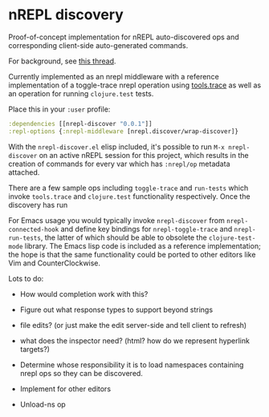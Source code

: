 # nREPL discovery

Proof-of-concept implementation for nREPL auto-discovered ops and
corresponding client-side auto-generated commands.

For background, see [this thread](https://groups.google.com/group/clojure-tools/browse_thread/thread/c08b628a9af8346d).

Currently implemented as an nrepl middleware with a reference
implementation of a toggle-trace nrepl operation using
[tools.trace](https://github.com/clojure/tools.trace) as well as an
operation for running `clojure.test` tests.

Place this in your `:user` profile:

```clj
:dependencies [[nrepl-discover "0.0.1"]]
:repl-options {:nrepl-middleware [nrepl.discover/wrap-discover]}
```

With the `nrepl-discover.el` elisp included, it's possible to run `M-x
nrepl-discover` on an active nREPL session for this project, which
results in the creation of commands for every var which has
`:nrepl/op` metadata attached.

There are a few sample ops including `toggle-trace` and `run-tests`
which invoke `tools.trace` and `clojure.test` functionality
respectively. Once the discovery has run

For Emacs usage you would typically invoke `nrepl-discover` from
`nrepl-connected-hook` and define key bindings for
`nrepl-toggle-trace` and `nrepl-run-tests`, the latter of which should
be able to obsolete the `clojure-test-mode` library. The Emacs lisp
code is included as a reference implementation; the hope is that the
same functionality could be ported to other editors like Vim and
CounterClockwise.

Lots to do:

* How would completion work with this?

* Figure out what response types to support beyond strings
 * file edits? (or just make the edit server-side and tell client to refresh)
 * what does the inspector need? (html? how do we represent hyperlink targets?)

* Determine whose responsibility it is to load namespaces containing nrepl ops so they can be discovered.

* Implement for other editors

* Unload-ns op
